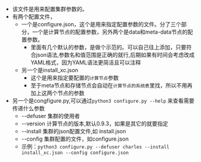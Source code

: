 * 该文件是用来配置集群参数的。
* 有两个配置文件，
  * 一个是configure.json，这个是用来指定配置参数的文件。分了三个部分，一个是计算节点的配置参数，另外两个是data和meta-data节点的配置参数。
    * 里面有几个默认的参数，是做个示范的。可以自己往上添加，只要符合json语法,参数名和值范围是正确的就行,后期如果有时间会考虑改成YAML格式，因为YAML语法更简洁且可以注释
  * 另一个是install_xc.json 
    * 这个是用来指定要配置的`计算节点`参数
    * 至于meta节点和存储节点会自动在`计算节点的系统表`里找，所以不用再加上这两个节点的参数
* 另一个是congfigure.py,可以通过`python3 configure.py --help` 来查看需要传递什么参数
  * --defuser 集群的使用者
  * --version 计算节点的版本,默认0.9.3，如果是其它的就要指定
  * --install 集群的json配置文件,如 install.json
  * --config  集群配置的文件，如configure.json
  * 示例：`python3 configure.py --defuser charles --install install_xc.json --config configure.json`
